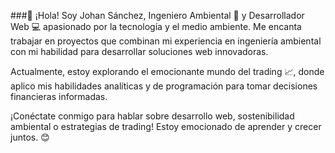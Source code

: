 ###👋 ¡Hola! 
Soy Johan Sánchez, Ingeniero Ambiental 🌿 y Desarrollador Web 💻 apasionado por la tecnología y el medio ambiente. Me encanta trabajar en proyectos que combinan mi experiencia en ingeniería ambiental con mi habilidad para desarrollar soluciones web innovadoras.

Actualmente, estoy explorando el emocionante mundo del trading 📈, donde aplico mis habilidades analíticas y de programación para tomar decisiones financieras informadas.

¡Conéctate conmigo para hablar sobre desarrollo web, sostenibilidad ambiental o estrategias de trading! Estoy emocionado de aprender y crecer juntos. 😊
<!--
**JohanSA7/JohanSA7** is a ✨ _special_ ✨ repository because its `README.md` (this file) appears on your GitHub profile.

Here are some ideas to get you started:

- 🔭 I’m currently working on ...
- 🌱 I’m currently learning ...
- 👯 I’m looking to collaborate on ...
- 🤔 I’m looking for help with ...
- 💬 Ask me about ...
- 📫 How to reach me: ...
- 😄 Pronouns: ...
- ⚡ Fun fact: ...
-->
